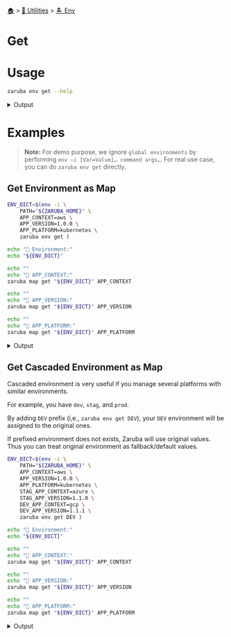 <!--startTocHeader-->
[🏠](../../README.md) > [🔧 Utilities](../README.md) > [🏝️ Env](README.md)
# Get
<!--endTocHeader-->

# Usage

<!--startCode-->
```bash
zaruba env get --help
```
 
<details>
<summary>Output</summary>
 
```````
Get current environment variables as jsonMap.

You can cascade the environment variable using --prefix flag.
This is useful if you have multiple environments (e.g., dev, staging, prod)

Usage:
  zaruba env get [flags]

Examples:

> export SERVER=localhost
> export PORT=3306

> zaruba env get
{"SERVER": "localhost", "PORT": "3306"}

> export SERVER=localhost
> export STG_SERVER=stg.stalchmst.com
> export PROD_SERVER=stalchmst.com
> export PORT=3306

> zaruba env get --prefix=STG
{"SERVER": "stg.stalchmst.com", "PORT": "3306", "STG_SERVER": "stg.stalchmst.com", "PROD_SERVER": "stalchmst.com"}

> zaruba env get --prefix=PROD
{"SERVER": "stalchmst.com", "PORT": "3306", "STG_SERVER": "stg.stalchmst.com", "PROD_SERVER": "stalchmst.com"}

> zaruba env get --prefix=DEV
{"SERVER": "localhost", "PORT": "3306", "STG_SERVER": "stg.stalchmst.com", "PROD_SERVER": "stalchmst.com"}


Flags:
  -h, --help            help for get
  -p, --prefix string   environment prefix
```````
</details>
<!--endCode-->

# Examples

> __Note:__ For demo purpose, we ignore `global environments` by performing `env –i [Var=Value]… command args…`. For real use case, you can do `zaruba env get` directly.

## Get Environment as Map

<!--startCode-->
```bash
ENV_DICT=$(env -i \
    PATH="${ZARUBA_HOME}" \
    APP_CONTEXT=aws \
    APP_VERSION=1.0.0 \
    APP_PLATFORM=kubernetes \
    zaruba env get )

echo "🤖 Environment:"
echo "${ENV_DICT}"

echo ""
echo "🤖 APP_CONTEXT:"
zaruba map get "${ENV_DICT}" APP_CONTEXT

echo ""
echo "🤖 APP_VERSION:"
zaruba map get "${ENV_DICT}" APP_VERSION

echo ""
echo "🤖 APP_PLATFORM:"
zaruba map get "${ENV_DICT}" APP_PLATFORM
```
 
<details>
<summary>Output</summary>
 
```````
🤖 Environment:
{"APP_CONTEXT":"aws","APP_PLATFORM":"kubernetes","APP_VERSION":"1.0.0","PATH":"/home/gofrendi/zaruba","ZARUBA_BIN":"/home/gofrendi/zaruba/zaruba","ZARUBA_DECORATION":"default","ZARUBA_ENV":"","ZARUBA_HOME":"/home/gofrendi/zaruba","ZARUBA_LOG_STATUS_LINE_INTERVAL":"40","ZARUBA_LOG_STATUS_TIME_INTERVAL":"5m","ZARUBA_LOG_TIME":"true","ZARUBA_MAX_LOG_FILE_SIZE":"5242880","ZARUBA_SCRIPTS":"","ZARUBA_SHELL":"bash"}

🤖 APP_CONTEXT:
aws

🤖 APP_VERSION:
1.0.0

🤖 APP_PLATFORM:
kubernetes
```````
</details>
<!--endCode-->

## Get Cascaded Environment as Map

Cascaded environment is very useful if you manage several platforms with similar environments.

For example, you have `dev`, `stag`, and `prod`.

By adding `DEV` prefix (i,e., `zaruba env get DEV`), your `DEV` environment will be assigned to the original ones.

If prefixed environment does not exists, Zaruba will use original values. Thus you can treat original environment as fallback/default values.

<!--startCode-->
```bash
ENV_DICT=$(env -i \
    PATH="${ZARUBA_HOME}" \
    APP_CONTEXT=aws \
    APP_VERSION=1.0.0 \
    APP_PLATFORM=kubernetes \
    STAG_APP_CONTEXT=azure \
    STAG_APP_VERSION=1.1.0 \
    DEV_APP_CONTEXT=gcp \
    DEV_APP_VERSION=1.1.1 \
    zaruba env get DEV )

echo "🤖 Environment:"
echo "${ENV_DICT}"

echo ""
echo "🤖 APP_CONTEXT:"
zaruba map get "${ENV_DICT}" APP_CONTEXT

echo ""
echo "🤖 APP_VERSION:"
zaruba map get "${ENV_DICT}" APP_VERSION

echo ""
echo "🤖 APP_PLATFORM:"
zaruba map get "${ENV_DICT}" APP_PLATFORM
```
 
<details>
<summary>Output</summary>
 
```````
🤖 Environment:
{"APP_CONTEXT":"aws","APP_PLATFORM":"kubernetes","APP_VERSION":"1.0.0","DEV_APP_CONTEXT":"gcp","DEV_APP_VERSION":"1.1.1","PATH":"/home/gofrendi/zaruba","STAG_APP_CONTEXT":"azure","STAG_APP_VERSION":"1.1.0","ZARUBA_BIN":"/home/gofrendi/zaruba/zaruba","ZARUBA_DECORATION":"default","ZARUBA_ENV":"","ZARUBA_HOME":"/home/gofrendi/zaruba","ZARUBA_LOG_STATUS_LINE_INTERVAL":"40","ZARUBA_LOG_STATUS_TIME_INTERVAL":"5m","ZARUBA_LOG_TIME":"true","ZARUBA_MAX_LOG_FILE_SIZE":"5242880","ZARUBA_SCRIPTS":"","ZARUBA_SHELL":"bash"}

🤖 APP_CONTEXT:
aws

🤖 APP_VERSION:
1.0.0

🤖 APP_PLATFORM:
kubernetes
```````
</details>
<!--endCode-->


<!--startTocSubTopic-->
<!--endTocSubTopic-->